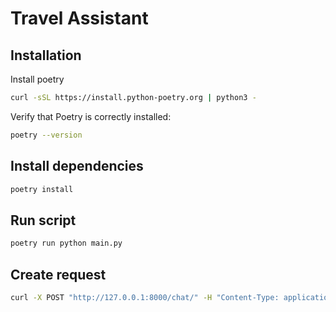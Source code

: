 # Travel Assistant

## Installation

Install poetry

```bash
curl -sSL https://install.python-poetry.org | python3 -
```

Verify that Poetry is correctly installed:

```bash
poetry --version
```

## Install dependencies

```bash
poetry install
```

## Run script

```bash
poetry run python main.py
```

## Create request

```bash
curl -X POST "http://127.0.0.1:8000/chat/" -H "Content-Type: application/json" -d '{"content": "Hola, necesito un hotel en Santiago para 1 noche a partir del 4 de noviembre de este año 2024, para mi esposa, mi hijo de 3 años y yo."}'
```